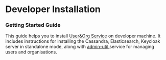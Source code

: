 # Developer Installation

### Getting Started Guide

This guide helps you to install [User\&Org Service](https://github.com/sunbird-lern/sunbird-lms-service) on developer machine. It includes instructions for installing the Cassandra, Elasticsearch, Keycloak server in standalone mode, along with [admin-util ](https://github.com/sunbird-lern/sunbird-apimanager-util)service for managing users and organisations.
